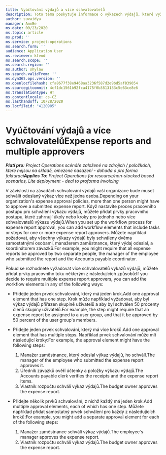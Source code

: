 ```yaml
---
title: Vyúčtování výdajů a více schvalovatelů
description: Toto téma poskytuje informace o výkazech výdajů, které vyžadují schválení více než jednou osobou.
author: suvaidya
manager: AnnBe
ms.date: 09/23/2020
ms.topic: article
ms.prod: ''
ms.service: project-operations
ms.search.form: ''
audience: Application User
ms.reviewer: kfend
ms.search.scope: ''
ms.search.region: ''
ms.author: shylaw
ms.search.validFrom: ''
ms.dyn365.ops.version: ''
ms.openlocfilehash: cfa8677f38e9468aa3236f587d2e9bd5af839054
ms.sourcegitcommit: 4cf1dc1561b92fca4175f0b3813133c5e63ce8e6
ms.translationtype: HT
ms.contentlocale: cs-CZ
ms.lasthandoff: 10/28/2020
ms.locfileid: "4120985"
---
```

# <a name="expense-reports-and-multiple-approvers"></a><span data-ttu-id="5f1f5-103">Vyúčtování výdajů a více schvalovatelů</span><span class="sxs-lookup"><span data-stu-id="5f1f5-103">Expense reports and multiple approvers</span></span>

<span data-ttu-id="5f1f5-104">_**Platí pro:** Project Operations scénáře založené na zdrojích / položkách, které nejsou na skladě, omezené nasazení - dohoda o pro forma fakturaci_</span><span class="sxs-lookup"><span data-stu-id="5f1f5-104">_**Applies To:** Project Operations for resource/non-stocked based scenarios, Lite deployment - deal to proforma invoicing_</span></span>

<span data-ttu-id="5f1f5-105">V závislosti na zásadách schvalování výdajů vaší organizace bude muset schválit odeslaný výkaz více než jedna osoba.</span><span class="sxs-lookup"><span data-stu-id="5f1f5-105">Depending on your organization's expense approval policies, more than one person might have to approve a submitted expense report.</span></span> <span data-ttu-id="5f1f5-106">Když nastavíte proces pracovního postupu pro schválení výkazu výdajů, můžete přidat prvky pracovního postupu, které zahrnují úkoly nebo kroky pro jednoho nebo více schvalovatelů výkazu výdajů.</span><span class="sxs-lookup"><span data-stu-id="5f1f5-106">When you set up the workflow process for expense report approval, you can add workflow elements that include tasks or steps for one or more expense report approvers.</span></span> <span data-ttu-id="5f1f5-107">Můžete například požadovat, aby všechny výkazy výdajů byly schváleny dvěma samostatnými osobami, manažerem zaměstnance, který výdaj odeslal, a koordinátorem závazků.</span><span class="sxs-lookup"><span data-stu-id="5f1f5-107">For example, you might require that all expense reports be approved by two separate people, the manager of the employee who submitted the report and the Accounts payable coordinator.</span></span>

<span data-ttu-id="5f1f5-108">Pokud se rozhodnete vyžadovat více schvalovatelů výkazů výdajů, můžete přidat prvky pracovního toku některým z následujících způsobů:</span><span class="sxs-lookup"><span data-stu-id="5f1f5-108">If you decide to require multiple expense report approvers, you can add the workflow elements in any of the following ways:</span></span>

- <span data-ttu-id="5f1f5-109">Přidejte jeden prvek schvalování, který má jeden krok.</span><span class="sxs-lookup"><span data-stu-id="5f1f5-109">Add one approval element that has one step.</span></span> <span data-ttu-id="5f1f5-110">Krok může například vyžadovat, aby byl výkaz výdajů přiřazen skupině uživatelů a aby byl schválen 50 procenty členů skupiny uživatelů.</span><span class="sxs-lookup"><span data-stu-id="5f1f5-110">For example, the step might require that an expense report be assigned to a user group, and that it be approved by 50 percent of the user group's members.</span></span>
- <span data-ttu-id="5f1f5-111">Přidejte jeden prvek schvalování, který má více kroků.</span><span class="sxs-lookup"><span data-stu-id="5f1f5-111">Add one approval element that has multiple steps.</span></span> <span data-ttu-id="5f1f5-112">Například prvek schvalování může mít následující kroky:</span><span class="sxs-lookup"><span data-stu-id="5f1f5-112">For example, the approval element might have the following steps:</span></span>

    1. <span data-ttu-id="5f1f5-113">Manažer zaměstnance, který odeslal výkaz výdajů, ho schválí.</span><span class="sxs-lookup"><span data-stu-id="5f1f5-113">The manager of the employee who submitted the expense report approves it.</span></span>
    2. <span data-ttu-id="5f1f5-114">Úředník závazků ověří účtenky a položky výkazu výdajů.</span><span class="sxs-lookup"><span data-stu-id="5f1f5-114">The Accounts payable clerk verifies the receipts and the expense report items.</span></span>
    3. <span data-ttu-id="5f1f5-115">Vlastník rozpočtu schválí výkaz výdajů.</span><span class="sxs-lookup"><span data-stu-id="5f1f5-115">The budget owner approves the expense report.</span></span>

- <span data-ttu-id="5f1f5-116">Přidejte několik prvků schvalování, z nichž každý má jeden krok.</span><span class="sxs-lookup"><span data-stu-id="5f1f5-116">Add multiple approval elements, each of which has one step.</span></span> <span data-ttu-id="5f1f5-117">Můžete například přidat samostatný prvek schválení pro každý z následujících kroků:</span><span class="sxs-lookup"><span data-stu-id="5f1f5-117">For example, you might add a separate approval element for each of the following steps:</span></span>

    1. <span data-ttu-id="5f1f5-118">Manažer zaměstnance schválí výkaz výdajů.</span><span class="sxs-lookup"><span data-stu-id="5f1f5-118">The employee's manager approves the expense report.</span></span>
    2. <span data-ttu-id="5f1f5-119">Vlastník rozpočtu schválí výkaz výdajů.</span><span class="sxs-lookup"><span data-stu-id="5f1f5-119">The budget owner approves the expense report.</span></span>
